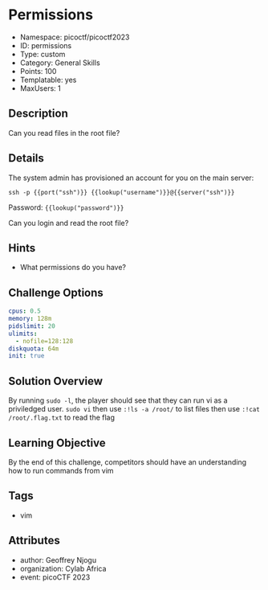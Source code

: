 # Permissions

- Namespace: picoctf/picoctf2023
- ID: permissions
- Type: custom
- Category: General Skills
- Points: 100
- Templatable: yes
- MaxUsers: 1

## Description

Can you read files in the root file?

## Details

The system admin has provisioned an account for you on the main server:

`ssh -p {{port("ssh")}} {{lookup("username")}}@{{server("ssh")}}`

Password: `{{lookup("password")}}`

Can you login and read the root file?


## Hints
- What permissions do you have?

## Challenge Options

```yaml
cpus: 0.5
memory: 128m
pidslimit: 20
ulimits:
  - nofile=128:128
diskquota: 64m
init: true
```

## Solution Overview

By running `sudo -l`, the player should see that they can run vi as a priviledged user. `sudo vi` then use `:!ls -a /root/` to list files then use `:!cat /root/.flag.txt` to read the flag

## Learning Objective

By the end of this challenge, competitors should have an understanding how to run commands from vim

## Tags

- vim

## Attributes

- author: Geoffrey Njogu
- organization: Cylab Africa
- event: picoCTF 2023
